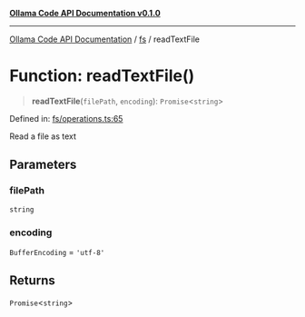 [**Ollama Code API Documentation v0.1.0**](../../README.md)

***

[Ollama Code API Documentation](../../modules.md) / [fs](../README.md) / readTextFile

# Function: readTextFile()

> **readTextFile**(`filePath`, `encoding`): `Promise`\<`string`\>

Defined in: [fs/operations.ts:65](https://github.com/erichchampion/ollama-code/blob/f579fc18d250ee6a96568b59118babb3bbd950b6/ollama-code/src/fs/operations.ts#L65)

Read a file as text

## Parameters

### filePath

`string`

### encoding

`BufferEncoding` = `'utf-8'`

## Returns

`Promise`\<`string`\>
